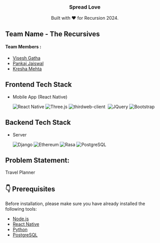 <div align="center">
  

  <h3> Spread Love </h3>
  Built with ❤️ for Recursion 2024.
</div>

## Team Name - The Recursives

#### Team Members :

- [Visesh Gatha](https://github.com/orgs/SIH2023-JSON-simplify/people/vishesh9096)
- [Pankaj Jaiswal](https://github.com/PankajJaisu)
- [Kresha Mehta](https://github.com/kreshanatomy)

## Frontend Tech Stack

- Mobile App (React Native)

  <img src="https://img.shields.io/badge/React%20Native-0088CC?style=for-the-badge&logo=react&logoColor=white" alt="React Native">
  <img src="https://img.shields.io/badge/Three.js-000000?style=for-the-badge&logo=three.js&logoColor=white" alt="Three.js">
  
  <img src="https://img.shields.io/badge/thirdweb--client-333333?style=for-the-badge&logo=https://d1k8z2xrei817b.cloudfront.net/images/logo/thirdweb-e0ecf7cd.jpeg" alt="thirdweb-client">
  <img alt="" src="https://img.shields.io/badge/JavaScript-323330?style=for-the-badge&logo=javascript&logoColor=F7DF1E"/>
  <img alt="JQuery" src="https://img.shields.io/badge/jQuery-0769AD?style=for-the-badge&logo=jquery&logoColor=white"/> 
  <img alt="Bootstrap" src="https://img.shields.io/badge/bootstrap%20-%23563D7C.svg?&style=for-the-badge&logo=bootstrap&logoColor=white"/>

## Backend Tech Stack

- Server
  
  <img src="https://img.shields.io/badge/Django-092E20?style=for-the-badge&logo=django&logoColor=white" alt="Django">
  <img src="https://img.shields.io/badge/Ethereum-3C3C3D?style=for-the-badge&logo=ethereum&logoColor=white" alt="Ethereum">
  <img src="https://img.shields.io/badge/Rasa-04AA51?style=for-the-badge&logo=rasa&logoColor=white" alt="Rasa">
  <img src="https://img.shields.io/badge/PostgreSQL-336791?style=for-the-badge&logo=postgresql&logoColor=white" alt="PostgreSQL">

## Problem Statement: 
  Travel Planner


## 👇 Prerequisites

Before installation, please make sure you have already installed the following tools:

- [Node.js](https://nodejs.org/)
- [React Native](https://reactnative.dev/docs/environment-setup)
- [Python](https://www.python.org/downloads/release/python-3916/)
- [PostgreSQL](https://www.postgresql.org/download/)


